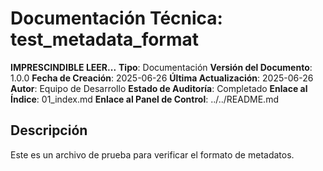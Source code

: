 # Documentación Técnica: test_metadata_format

**IMPRESCINDIBLE LEER...**
**Tipo**: Documentación
**Versión del Documento**: 1.0.0
**Fecha de Creación**: 2025-06-26
**Última Actualización**: 2025-06-26
**Autor**: Equipo de Desarrollo
**Estado de Auditoría**: Completado
**Enlace al Índice**: 01_index.md
**Enlace al Panel de Control**: ../../README.md

## Descripción

Este es un archivo de prueba para verificar el formato de metadatos.
